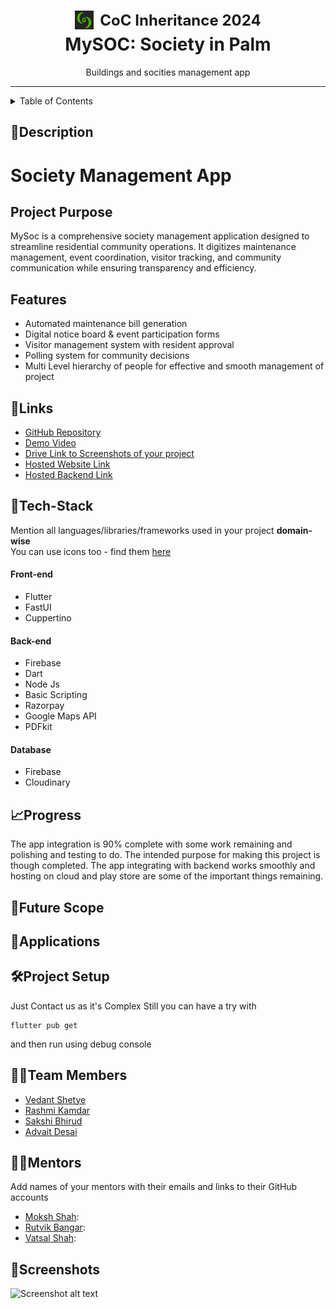 <h1 align="center">
  <a href="https://github.com/CommunityOfCoders/Inheritance-2024" style="display: inline-flex; align-items: center; text-decoration: none;">
    <img src="./COC.png" alt="CoC Inheritance 2024" width="30" height="30" style="vertical-align: middle;">
    <span style="margin-left: 10px; font-size: 24px; font-weight: bold;">CoC Inheritance 2024</span>
  </a>
  <br>
  MySOC: Society in Palm
</h1>

<div align="center">
   Buildings and socities management app
</div>
<hr>

<details>
<summary>Table of Contents</summary>

- [Description](#description)
- [Links](#links)
- [Tech Stack](#tech-stack)
- [Progress](#progress)
- [Future Scope](#future-scope)
- [Applications](#applications)
- [Project Setup](#project-setup)
- [Usage](#usage)
- [Team Members](#team-members)
- [Mentors](#mentors)
- [Screenshots](#screenshots)

</details>

## 📝Description

<h1>Society Management App</h1>

<h2>Project Purpose</h2>
<p>MySoc is a comprehensive society management application designed to streamline residential community operations. It digitizes maintenance management, event coordination, visitor tracking, and community communication while ensuring transparency and efficiency.</p>

<h2>Features</h2>
<ul>
  <li>Automated maintenance bill generation</li>
  <li>Digital notice board & event participation forms</li>
  <li>Visitor management system with resident approval</li>
  <li>Polling system for community decisions</li>
  <li>Multi Level hierarchy of people for effective and smooth management of project</li>
</ul>

## 🔗Links

- [GitHub Repository](https://github.com/NOOBPOOK/MySoc/tree/final_coc)
- [Demo Video]()
- [Drive Link to Screenshots of your project]()
- [Hosted Website Link]()
- [Hosted Backend Link]()



## 🤖Tech-Stack

Mention all languages/libraries/frameworks used in your project **domain-wise**   
You can use icons too - find them [here](https://github.com/get-icon/geticon) 

#### Front-end
- Flutter
- FastUI
- Cuppertino


#### Back-end
- Firebase
- Dart
- Node Js
- Basic Scripting
- Razorpay
- Google Maps API
- PDFkit

#### Database
- Firebase
- Cloudinary

## 📈Progress

The app integration is 90% complete with some work remaining and polishing and testing to do. The intended purpose for making this project is though completed. 
The app integrating with backend works smoothly and hosting on cloud and play store are some of the important things remaining.

## 🔮Future Scope


## 💸Applications


## 🛠Project Setup

Just Contact us as it's Complex
Still you can have a try with

```
flutter pub get
```

and then run using debug console

## 👨‍💻Team Members

- [Vedant Shetye](https://github.com/NOOBPOOK)
- [Rashmi Kamdar](https://github.com/RashmiKamdar)
- [Sakshi Bhirud]()
- [Advait Desai](https://github.com/Advait2211)

## 👨‍🏫Mentors

Add names of your mentors with their emails and links to their GitHub accounts

- [Moksh Shah]():
- [Rutvik Bangar]():
- [Vatsal Shah]():

## 📱Screenshots


![Screenshot alt text]( "screenshot")
